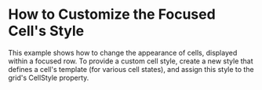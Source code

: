 # How to Customize the Focused Cell's Style


<p>This example shows how to change the appearance of cells, displayed within a focused row. To provide a custom cell style, create a new style that defines a cell's template (for various cell states), and assign this style to the grid's CellStyle property.</p>

<br/>


